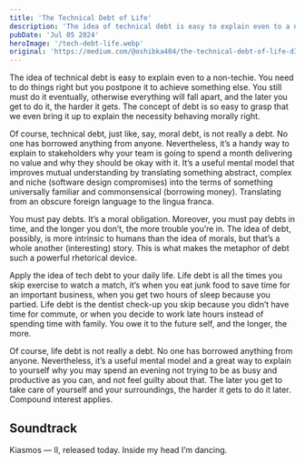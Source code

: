 ```yaml
---
title: 'The Technical Debt of Life'
description: 'The idea of technical debt is easy to explain even to a non-techie. You can apply the same concept to your daily life.'
pubDate: 'Jul 05 2024'
heroImage: '/tech-debt-life.webp'
original: 'https://medium.com/@oshibka404/the-technical-debt-of-life-d3e165700ac6'
---
```

The idea of technical debt is easy to explain even to a non-techie. You need to do things right but you postpone it to achieve something else. You still must do it eventually, otherwise everything will fall apart, and the later you get to do it, the harder it gets. The concept of debt is so easy to grasp that we even bring it up to explain the necessity behaving morally right.

Of course, technical debt, just like, say, moral debt, is not really a debt. No one has borrowed anything from anyone. Nevertheless, it’s a handy way to explain to stakeholders why your team is going to spend a month delivering no value and why they should be okay with it. It’s a useful mental model that improves mutual understanding by translating something abstract, complex and niche (software design compromises) into the terms of something universally familiar and commonsensical (borrowing money). Translating from an obscure foreign language to the lingua franca.

You must pay debts. It’s a moral obligation. Moreover, you must pay debts in time, and the longer you don’t, the more trouble you’re in. The idea of debt, possibly, is more intrinsic to humans than the idea of morals, but that’s a whole another (interesting) story. This is what makes the metaphor of debt such a powerful rhetorical device.

Apply the idea of tech debt to your daily life. Life debt is all the times you skip exercise to watch a match, it’s when you eat junk food to save time for an important business, when you get two hours of sleep because you partied. Life debt is the dentist check-up you skip because you didn’t have time for commute, or when you decide to work late hours instead of spending time with family. You owe it to the future self, and the longer, the more.

Of course, life debt is not really a debt. No one has borrowed anything from anyone. Nevertheless, it’s a useful mental model and a great way to explain to yourself why you may spend an evening not trying to be as busy and productive as you can, and not feel guilty about that. The later you get to take care of yourself and your surroundings, the harder it gets to do it later. Compound interest applies.

## Soundtrack
Kiasmos — II, released today. Inside my head I’m dancing.
